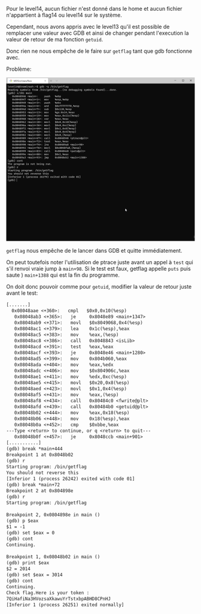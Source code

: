 Pour le level14, aucun fichier n'est donné dans le home et aucun fichier n'appartient à flag14 ou level14 sur le système.

Cependant, nous avons appris avec le level13 qu'il est possible de remplacer une valeur avec GDB et ainsi de changer pendant l'execution la valeur de retour de ma fonction `getuid`.

Donc rien ne nous empêche de le faire sur `getflag` tant que gdb fonctionne avec.

Problème:

![image](./no_reverse.png)

`getflag` nous empêche de le lancer dans GDB et quitte immédiatement.

On peut toutefois noter l'utilisation de ptrace juste avant un appel à `test` qui s'il renvoi vraie jump à `main+98`.
Si le test est faux, getflag appelle `puts` puis saute ) `main+1388` qui est la fin du programme.

On doit donc pouvoir comme pour `getuid`, modifier la valeur de retour juste avant le test:

```
[.......]
  0x08048aae <+360>:   cmpl   $0x0,0x10(%esp)
   0x08048ab3 <+365>:   je     0x8048e89 <main+1347>
   0x08048ab9 <+371>:   movl   $0x8049068,0x4(%esp)
   0x08048ac1 <+379>:   lea    0x1c(%esp),%eax
   0x08048ac5 <+383>:   mov    %eax,(%esp)
   0x08048ac8 <+386>:   call   0x8048843 <isLib>
   0x08048acd <+391>:   test   %eax,%eax
   0x08048acf <+393>:   je     0x8048e46 <main+1280>
   0x08048ad5 <+399>:   mov    0x804b060,%eax
   0x08048ada <+404>:   mov    %eax,%edx
   0x08048adc <+406>:   mov    $0x804906c,%eax
   0x08048ae1 <+411>:   mov    %edx,0xc(%esp)
   0x08048ae5 <+415>:   movl   $0x20,0x8(%esp)
   0x08048aed <+423>:   movl   $0x1,0x4(%esp)
   0x08048af5 <+431>:   mov    %eax,(%esp)
   0x08048af8 <+434>:   call   0x80484c0 <fwrite@plt>
   0x08048afd <+439>:   call   0x80484b0 <getuid@plt>
   0x08048b02 <+444>:   mov    %eax,0x18(%esp)
   0x08048b06 <+448>:   mov    0x18(%esp),%eax
   0x08048b0a <+452>:   cmp    $0xbbe,%eax
---Type <return> to continue, or q <return> to quit---
   0x08048b0f <+457>:   je     0x8048ccb <main+901>
[...........]
(gdb) break *main+444
Breakpoint 1 at 0x8048b02
(gdb) r
Starting program: /bin/getflag
You should not reverse this
[Inferior 1 (process 26242) exited with code 01]
(gdb) break *main+72
Breakpoint 2 at 0x804898e
(gdb) r
Starting program: /bin/getflag

Breakpoint 2, 0x0804898e in main ()
(gdb) p $eax
$1 = -1
(gdb) set $eax = 0
(gdb) cont
Continuing.

Breakpoint 1, 0x08048b02 in main ()
(gdb) print $eax
$2 = 2014
(gdb) set $eax = 3014
(gdb) cont
Continuing.
Check flag.Here is your token : 7QiHafiNa3HVozsaXkawuYrTstxbpABHD8CPnHJ
[Inferior 1 (process 26251) exited normally]
```